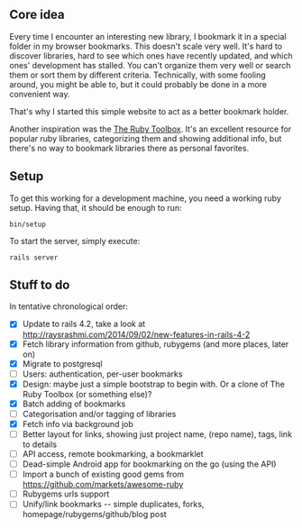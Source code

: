 ## Core idea

Every time I encounter an interesting new library, I bookmark it in a special folder in my browser bookmarks. This doesn't scale very well. It's hard to discover libraries, hard to see which ones have recently updated, and which ones' development has stalled. You can't organize them very well or search them or sort them by different criteria. Technically, with some fooling around, you might be able to, but it could probably be done in a more convenient way.

That's why I started this simple website to act as a better bookmark holder.

Another inspiration was the [The Ruby Toolbox](https://www.ruby-toolbox.com/). It's an excellent resource for popular ruby libraries, categorizing them and showing additional info, but there's no way to bookmark libraries there as personal favorites.

## Setup

To get this working for a development machine, you need a working ruby setup. Having that, it should be enough to run:

```
bin/setup
```

To start the server, simply execute:

```
rails server
```

## Stuff to do

In tentative chronological order:

- [x] Update to rails 4.2, take a look at http://raysrashmi.com/2014/09/02/new-features-in-rails-4-2
- [x] Fetch library information from github, rubygems (and more places, later on)
- [x] Migrate to postgresql
- [ ] Users: authentication, per-user bookmarks
- [x] Design: maybe just a simple bootstrap to begin with. Or a clone of The Ruby Toolbox (or something else)?
- [x] Batch adding of bookmarks
- [ ] Categorisation and/or tagging of libraries
- [x] Fetch info via background job
- [ ] Better layout for links, showing just project name, (repo name), tags, link to details
- [ ] API access, remote bookmarking, a bookmarklet
- [ ] Dead-simple Android app for bookmarking on the go (using the API)
- [ ] Import a bunch of existing good gems from https://github.com/markets/awesome-ruby
- [ ] Rubygems urls support
- [ ] Unify/link bookmarks -- simple duplicates, forks, homepage/rubygems/github/blog post
